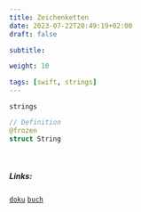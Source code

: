 ```yaml
---
title: Zeichenketten
date: 2023-07-22T20:49:19+02:00
draft: false

subtitle: 

weight: 10

tags: [swift, strings]
---
```




`strings`

```swift
// Definition
@frozen
struct String
```

<br>

##### Links:
[`doku`](https://developer.apple.com/documentation/swift/string, "Apple Dokumentation")
[`buch`](https://docs.swift.org/swift-book/documentation/the-swift-programming-language/stringsandcharacters, "Swift.org Buch")
